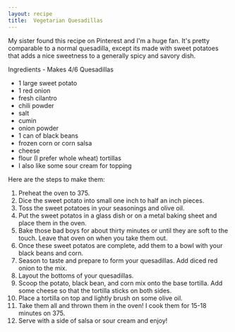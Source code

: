 ```yaml
---
layout: recipe
title:  Vegetarian Quesadillas
---
```


My sister found this recipe on Pinterest and I'm a huge fan. It's pretty comparable to a normal quesadilla, except its made with sweet potatoes that adds a nice sweetness to a generally spicy and savory dish.

Ingredients - Makes 4/6 Quesadillas
 - 1 large sweet potato
 - 1 red onion
 - fresh cilantro
 - chili powder
 - salt
 - cumin
 - onion powder
 - 1 can of black beans
 - frozen corn or corn salsa
 - cheese
 - flour (I prefer whole wheat) tortillas
 - I also like some sour cream for topping

Here are the steps to make them:

1. Preheat the oven to 375.
2. Dice the sweet potato into small one inch to half an inch pieces.
3. Toss the sweet potatoes in your seasonings and olive oil.
4. Put the sweet potatos in a glass dish or on a metal baking sheet and place them in the oven.
5. Bake those bad boys for about thirty minutes or until they are soft to the touch. Leave that oven on when you take them out.
6. Once these sweet potatos are complete, add them to a bowl with your black beans and corn.
7. Season to taste and prepare to form your quesadillas. Add diced red onion to the mix.
8. Layout the bottoms of your quesadillas.
9. Scoop the potato, black bean, and corn mix onto the base tortilla. Add some cheese so that the tortilla sticks on both sides.
10. Place a tortilla on top and lightly brush on some olive oil.
11. Take them all and thrown them in the oven! I cook them for 15-18 minutes on 375.
12. Serve with a side of salsa or sour cream and enjoy!
